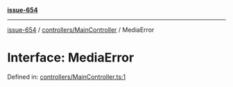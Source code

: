 [**issue-654**](README.md)

***

[issue-654](README.md) / [controllers/MainController](controllers-MainController.md) / MediaError

# Interface: MediaError

Defined in: [controllers/MainController.ts:1](https://github.com/typedoc2md/typedoc-plugin-markdown-scratchpad/blob/main/issues/654/src/controllers/MainController.ts#L1)

